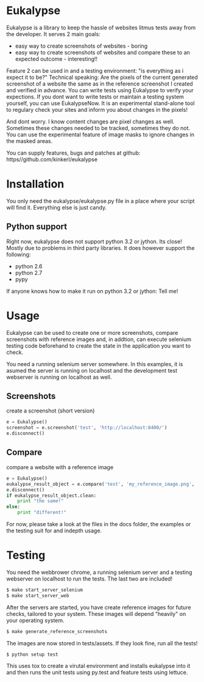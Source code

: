 Eukalypse
===========

Eukalypse is a library to keep the hassle of websites litmus tests away from the developer. It serves 2 main goals:

* easy way to create screenshots of websites - boring
* easy way to create screenshots of websites and compare these to an expected outcome - interesting!! 

Feature 2 can be used in and a testing environment: "is everything as i expect it to be?"
Technical speaking: Are the pixels of the current generated screenshot of a website the same as in the reference screenshot I created and verified in advance.
You can write tests using Eukalypse to verify your expections.
If you dont want to write tests or maintain a testing system yourself, you can use EukalypseNow. 
It is an experimental stand-alone tool to regulary check your sites and inform you about changes in the pixels!

And dont worry. I know content changes are pixel changes as well. Sometimes these changes needed to be tracked, sometimes they do not.
You can use the experimental feature of image masks to ignore changes in the masked areas.

You can supply features, bugs and patches at github: https//github.com/kinkerl/eukalypse


Installation
============

You only need the eukalypse/eukalypse.py file in a place where your script will find it. Everything else is just candy.

Python support
--------------

Right now, eukalypse does not support python 3.2 or jython. Its close! Mostly due to problems in third party libraries. It does however support the following:

* python 2.6
* python 2.7
* pypy

If anyone knows how to make it run on python 3.2 or jython: Tell me!

Usage
=====

Eukalypse can be used to create one or more screenshots, compare screenshots with reference images and, in addtion, can execute selenium testing code beforehand to create the state in the application you want to check.

You need a running selenium server somewhere. In this examples, it is asumed the server is running on localhost and the development test webserver is running on localhost as well. 

Screenshots
-------------

create a screenshot (short version)
```python
e = Eukalypse()
screenshot = e.screenshot('test', 'http://localhost:8400/')
e.disconnect()
```

Compare 
-----------

compare a website with a reference image
```python
e = Eukalypse()
eukalypse_result_object = e.compare('test', 'my_reference_image.png', 'http://localhost:8400/')
e.disconnect()
if eukalypse_result_object.clean:
    print "the same!"
else:
    print "different!"
```
For now, please take a look at the files in the docs folder, the examples or the testing suit for and indepth usage. 

Testing
==========

You need the webbrower chrome, a running selenium server and a testing webserver on localhost to run the tests. The last two are included! 

```bash
$ make start_server_selenium
$ make start_server_web
```

After the servers are started, you have create reference images for future checks, tailored to your system. These images will depend "heavily" on your operating system.

```bash
$ make generate_reference_screenshots
```

The images are now stored in tests/assets. If they look fine, run all the tests!

```bash
$ python setup test
```

This uses tox to create a virutal environment and installs eukalypse into it and then runs the unit tests using py.test and feature tests using lettuce.
